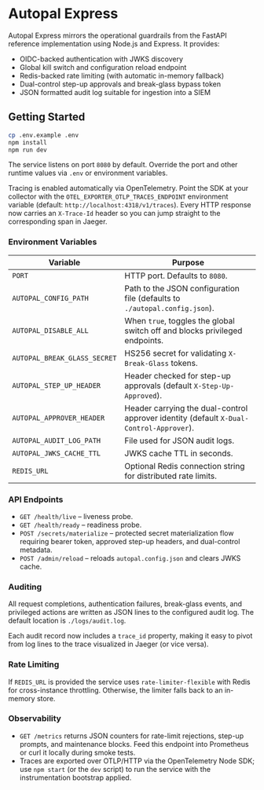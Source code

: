 # Autopal Express

Autopal Express mirrors the operational guardrails from the FastAPI reference implementation using Node.js and Express. It provides:

- OIDC-backed authentication with JWKS discovery
- Global kill switch and configuration reload endpoint
- Redis-backed rate limiting (with automatic in-memory fallback)
- Dual-control step-up approvals and break-glass bypass token
- JSON formatted audit log suitable for ingestion into a SIEM

## Getting Started

```bash
cp .env.example .env
npm install
npm run dev
```

The service listens on port `8080` by default. Override the port and other runtime values via `.env` or environment variables.

Tracing is enabled automatically via OpenTelemetry. Point the SDK at your collector with the
`OTEL_EXPORTER_OTLP_TRACES_ENDPOINT` environment variable (default:
`http://localhost:4318/v1/traces`). Every HTTP response now carries an `X-Trace-Id` header so you can
jump straight to the corresponding span in Jaeger.

### Environment Variables

| Variable | Purpose |
| --- | --- |
| `PORT` | HTTP port. Defaults to `8080`. |
| `AUTOPAL_CONFIG_PATH` | Path to the JSON configuration file (defaults to `./autopal.config.json`). |
| `AUTOPAL_DISABLE_ALL` | When `true`, toggles the global switch off and blocks privileged endpoints. |
| `AUTOPAL_BREAK_GLASS_SECRET` | HS256 secret for validating `X-Break-Glass` tokens. |
| `AUTOPAL_STEP_UP_HEADER` | Header checked for step-up approvals (default `X-Step-Up-Approved`). |
| `AUTOPAL_APPROVER_HEADER` | Header carrying the dual-control approver identity (default `X-Dual-Control-Approver`). |
| `AUTOPAL_AUDIT_LOG_PATH` | File used for JSON audit logs. |
| `AUTOPAL_JWKS_CACHE_TTL` | JWKS cache TTL in seconds. |
| `REDIS_URL` | Optional Redis connection string for distributed rate limits. |

### API Endpoints

- `GET /health/live` – liveness probe.
- `GET /health/ready` – readiness probe.
- `POST /secrets/materialize` – protected secret materialization flow requiring bearer token, approved step-up headers, and dual-control metadata.
- `POST /admin/reload` – reloads `autopal.config.json` and clears JWKS cache.

### Auditing

All request completions, authentication failures, break-glass events, and privileged actions are written as JSON lines to the configured audit log. The default location is `./logs/audit.log`.

Each audit record now includes a `trace_id` property, making it easy to pivot from log lines to the
trace visualized in Jaeger (or vice versa).

### Rate Limiting

If `REDIS_URL` is provided the service uses `rate-limiter-flexible` with Redis for cross-instance throttling. Otherwise, the limiter falls back to an in-memory store.

### Observability

- `GET /metrics` returns JSON counters for rate-limit rejections, step-up prompts, and maintenance
  blocks. Feed this endpoint into Prometheus or curl it locally during smoke tests.
- Traces are exported over OTLP/HTTP via the OpenTelemetry Node SDK; use `npm start` (or the `dev`
  script) to run the service with the instrumentation bootstrap applied.
